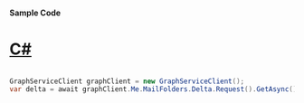#### Sample Code
# [C#](#tab/Csharp)

```C#

GraphServiceClient graphClient = new GraphServiceClient();
var delta = await graphClient.Me.MailFolders.Delta.Request().GetAsync();

```